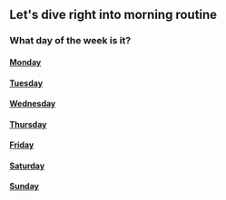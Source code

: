 ## Let's dive right into morning routine 
### What day of the week is it? 
#### [Monday](https://littlejennywren.github.io/Good-morning/#/5)
#### [Tuesday](https://littlejennywren.github.io/Good-morning/#/6)
#### [Wednesday](https://littlejennywren.github.io/Good-morning/#/7)
#### [Thursday](https://littlejennywren.github.io/Good-morning/#/8)
#### [Friday](https://littlejennywren.github.io/Good-morning/#/9)
#### [Saturday](https://littlejennywren.github.io/Good-morning/#/10)
#### [Sunday](https://littlejennywren.github.io/Good-morning/#/11)
